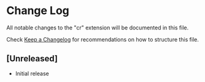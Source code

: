 # Change Log

All notable changes to the "cr" extension will be documented in this file.

Check [Keep a Changelog](http://keepachangelog.com/) for recommendations on how to structure this file.

## [Unreleased]

- Initial release